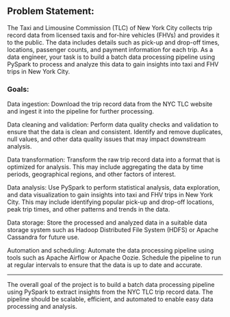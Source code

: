 ## Problem Statement:

The Taxi and Limousine Commission (TLC) of New York City collects trip record data from licensed taxis and for-hire vehicles (FHVs) and provides it to the public. The data includes details such as pick-up and drop-off times, locations, passenger counts, and payment information for each trip. As a data engineer, your task is to build a batch data processing pipeline using PySpark to process and analyze this data to gain insights into taxi and FHV trips in New York City.

### Goals:

Data ingestion: Download the trip record data from the NYC TLC website and ingest it into the pipeline for further processing.

Data cleaning and validation: Perform data quality checks and validation to ensure that the data is clean and consistent. Identify and remove duplicates, null values, and other data quality issues that may impact downstream analysis.

Data transformation: Transform the raw trip record data into a format that is optimized for analysis. This may include aggregating the data by time periods, geographical regions, and other factors of interest.

Data analysis: Use PySpark to perform statistical analysis, data exploration, and data visualization to gain insights into taxi and FHV trips in New York City. This may include identifying popular pick-up and drop-off locations, peak trip times, and other patterns and trends in the data.

Data storage: Store the processed and analyzed data in a suitable data storage system such as Hadoop Distributed File System (HDFS) or Apache Cassandra for future use.

Automation and scheduling: Automate the data processing pipeline using tools such as Apache Airflow or Apache Oozie. Schedule the pipeline to run at regular intervals to ensure that the data is up to date and accurate.

---

The overall goal of the project is to build a batch data processing pipeline using PySpark to extract insights from the NYC TLC trip record data. The pipeline should be scalable, efficient, and automated to enable easy data processing and analysis.
